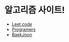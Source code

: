 # 알고리즘 사이트!
- [Leet code](https://leetcode.com/)
- [Programers](https://programmers.co.kr/)
- [BaekJoon](https://www.acmicpc.net/)
